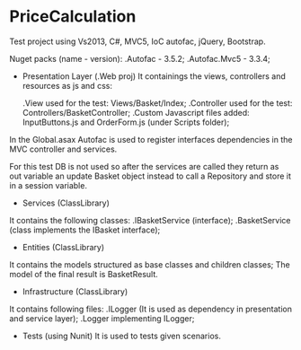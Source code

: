 # PriceCalculation
Test project using Vs2013, C#, MVC5, IoC autofac, jQuery, Bootstrap.

Nuget packs (name - version):
  .Autofac - 3.5.2;
  .Autofac.Mvc5 - 3.3.4;

- Presentation Layer (.Web proj)
It containings the views, controllers and resources as js and css:

  .View used for the test: Views/Basket/Index;
  .Controller used for the test: Controllers/BasketController;
  .Custom Javascript files added: InputButtons.js and OrderForm.js (under Scripts folder);

In the Global.asax Autofac is used to register interfaces dependencies in the MVC controller and services.

For this test DB is not used so after the services are called they return as out variable an update Basket object instead to call a Repository and store it in a session variable.

- Services (ClassLibrary)

It contains the following classes:
  .IBasketService (interface);
  .BasketService (class implements the IBasket interface);

- Entities (ClassLibrary)

It contains the models structured as base classes and children classes;
The model of the final result is BasketResult.

- Infrastructure (ClassLibrary)

It contains following files:
  .ILogger (It is used as dependency in presentation and service layer);
  .Logger implementing ILogger;

- Tests (using Nunit)
It is used to tests given scenarios.
